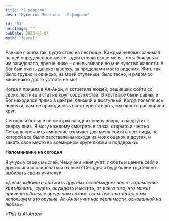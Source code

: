 ```yaml
---
title: "2 февраля"
desc: "Мужество Меняться - 2 февраля"

id: "33"
heroImage: ""
pubDate: 2023-05-04
moth: "fevral"
---
```


Раньше я жила так, будто стою на лестнице. Каждый человек занимал на ней
определенное место: одни стояли выше меня – их я боялась и им завидовала,
другие ниже – они вызывали во мне чувство жалости. А Бог был очень далеко
наверху, за пределами моего видения. Жить так было трудно и одиноко, на моей
ступеньке было тесно, и рядом со мной никто долго устоять не мог.

Когда я пришла в Ал-Анон, я встретила людей, решивших сойти со своих лестниц и
стать в круг содружества. В круге все были равны, и Бог находился прямо в
центре, близкий и доступный. Когда появлялись новички, нам не приходилось всех
переставлять, мы просто расширяли круг.

Сегодня я больше не смотрю на одних снизу вверх, а на других – сверху вниз. Я
могу каждому смотреть в глаза, открыто и честно. Сегодня проявить смирение
означает для меня сойти с лестницы, на которой все были расставлены исходя из
моих оценок и других, и занять свое место во всемирном круге любви и
поддержки.

**Напоминание на сегодня**

Я учусь у своих мыслей. Чему они меня учат: любить и ценить себя и других или
изолироваться от всех? Сегодня я буду более тщательно выбирать своих учителей.

_«Девиз «»Живи и дай жить другим» освобождает нас от стремления критиковать,
судить, осуждать и мстить, от всего того, что может причинить больше вреда нам
самим, всем тем, против кого мы используем это оружие. Ал-Анон учит нас
терпимости, основанной на любви»._

_«This Is Al-Anon»_
